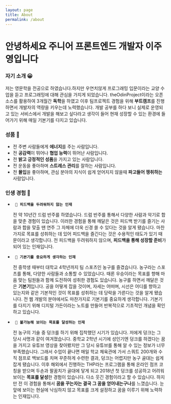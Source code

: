 ```yaml
---
layout: page
title: About
permalink: /about
---
```


# 안녕하세요 주니어 프론트엔드 개발자 이주영입니다

### 자기 소개 😀

저는 영문학을 전공으로 하였습니다.하지만 우연치않게 프로그래밍 입문이라는 교양 수업을 듣고 프로그래밍에 대해 관심을 가지게 되었습니다. theOdinProject이라는 오픈소스를 활용하여 3개월간 **독학**을 하였고 이후 팀프로젝트 경험을 위해 **부트캠프**를 진행하면서 개발자의 역량을 키우는데 노력했습니다. 개발 공부를 하다 보니 실제로 운영되고 있는 서비스에서 개발을 해보고 싶다라고 생각이 들어 현재 성장할 수 있는 환경에 들어가기 위해 매일 기본기를 다지고 있습니다.

### 성품 🌱

- 전 주변 사람들에게 **에너지**를 주는 사람입니다.
- 전 **공감력**이 뛰어나 **협업 능력**이 뛰어난 사람입니다.
- 전 **밝고 긍정적인 성품**을 가지고 있는 사람입니다.
- 전 운동을 좋아하며 **스트레스 관리**를 잘하는 사람입니다.
- 전 **몰입**을 좋아하며, 관심 분야의 지식이 쉽게 얻어지지 않을때 **파고들어 쟁취하는** 사람입니다.

### 인생 경험 🙋

- **` 🥁 피드백을 두려워하지 않는 인재`**

  전 약 10년간 드럼 반주를 하였습니다. 드럼 반주를 통해서 다양한 사람과 악기로 합을 맞춘 경험이 있습니다. 이러한 경험을 통해 깨달은 것은 피드백 받기를 즐기는 사람과 합을 맞출 땐 연주 그 자체에 더욱 신경 쓸 수 있다는 것을 알게 됐습니다. 마찬가지로 목표를 성취하는 데 있어 피드백을 즐긴다는 것은 수용적인 태도가 있기 때문이라고 생각합니다. 전 피드백을 두려워하지 않으며, **피드백을 통해 성장할 준비**가 되어 있는 인재입니다.
  <br>

- **` 🏀 기본기를 중요하게 생각하는 인재`**

  전 중학생 때부터 대학교 4학년까지 팀 스포츠인 농구를 즐겼습니다. 농구라는 스포츠를 통해, 다양한 사람들과 소통할 수 있었습니다. 때론 우승이라는 목표를 향해 마음 맞는 팀원들과 함께 도전하여 성취한 경험도 있습니다. 농구를 하면서 깨달은 것은 **기본기**입니다. 공을 어떻게 잡을 것이며, 자세는 어떠며, 시선은 어디를 향하고 있는지와 같은 기본적인 것이 목표를 성취하는 데 당락을 가른다는 것을 알게 됐습니다. 전 웹 개발의 분야에서도 마찬가지로 기본기를 중요하게 생각합니다. 기본기를 다지기 위해 디지털 가든이라는 노트를 만들어 반복적으로 기초적인 개념을 확인하고 있습니다.
  <br>

- **` 🏀 불가능해 보이는 목표를 달성하는 인재`**

  전 농구의 기술 중 덩크를 하기 위해 집착했던 시기가 있습니다. 저에게 덩크는 그 당시 사명과 같이 여겨졌습니다. 중학교 2학년 시기에 성인기엔 덩크를 하겠다는 꿈을 가지고 유튜브 영상을 찾아봤지만 그 당시 유튜브를 통해 알 수 있는 정보가 너무 부족했습니다. 그래서 수업이 끝나면 매일 학교 체육관에 가서 스쿼트 200개와 수직 점프로 백보드를 치며 꾸준하게 수련한 결과, 덩크는 어렵지만 농구 골대는 쉽게 잡게 됐습니다. 이후 해외에서 진행하는 THP라는 프로그램을 통해 온라인 점프 코칭을 받으며 두손과 팔꿈치가 골대에 닿게 되고 2018년 첫 덩크를 성공하고 어려워보이는 **목표를 달성**한 경험이 있습니다. 다소 웃긴 경험이라고 할 수 있습니다. 하지만 전 이 경험을 통해서 **꿈을 꾸는자는 결국 그 꿈을 얻어내는구나**를 느꼈습니다. 눈 앞에 보이는 현실에 낙심하지 않고 목표를 크게 설정하고 꿈을 이루기 위해 노력하는 인재입니다.

<style>
  body {
    min-height: 825px;
  }

</style>
